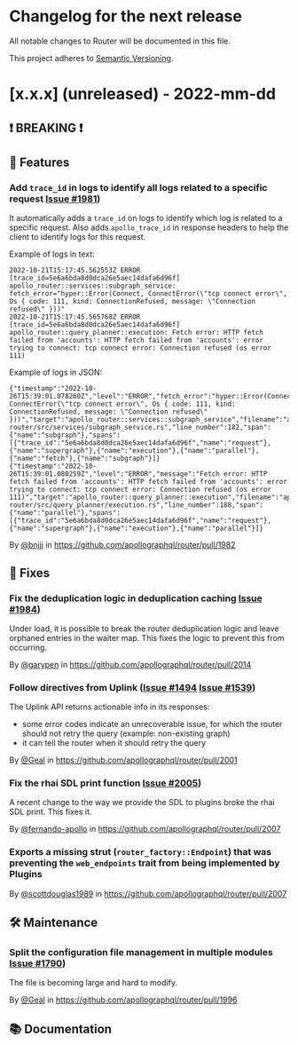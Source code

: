 # Changelog for the next release

All notable changes to Router will be documented in this file.

This project adheres to [Semantic Versioning](https://semver.org/spec/v2.0.0.html).

<!-- <THIS IS AN EXAMPLE, DO NOT REMOVE>

# [x.x.x] (unreleased) - 2022-mm-dd
> Important: X breaking changes below, indicated by **❗ BREAKING ❗**
## ❗ BREAKING ❗
## 🚀 Features
## 🐛 Fixes
## 🛠 Maintenance
## 📚 Documentation

## Example section entry format

### Headline ([Issue #ISSUE_NUMBER](https://github.com/apollographql/router/issues/ISSUE_NUMBER))

Description! And a link to a [reference](http://url)

By [@USERNAME](https://github.com/USERNAME) in https://github.com/apollographql/router/pull/PULL_NUMBER
-->

# [x.x.x] (unreleased) - 2022-mm-dd

## ❗ BREAKING ❗
## 🚀 Features

### Add `trace_id` in logs to identify all logs related to a specific request [Issue #1981](https://github.com/apollographql/router/issues/1981))

It automatically adds a `trace_id` on logs to identify which log is related to a specific request. Also adds `apollo_trace_id` in response headers to help the client to identify logs for this request.

Example of logs in text:

```logs
2022-10-21T15:17:45.562553Z ERROR [trace_id=5e6a6bda8d0dca26e5aec14dafa6d96f] apollo_router::services::subgraph_service: fetch_error="hyper::Error(Connect, ConnectError(\"tcp connect error\", Os { code: 111, kind: ConnectionRefused, message: \"Connection refused\" }))"
2022-10-21T15:17:45.565768Z ERROR [trace_id=5e6a6bda8d0dca26e5aec14dafa6d96f] apollo_router::query_planner::execution: Fetch error: HTTP fetch failed from 'accounts': HTTP fetch failed from 'accounts': error trying to connect: tcp connect error: Connection refused (os error 111)
```

Example of logs in JSON:

```logs
{"timestamp":"2022-10-26T15:39:01.078260Z","level":"ERROR","fetch_error":"hyper::Error(Connect, ConnectError(\"tcp connect error\", Os { code: 111, kind: ConnectionRefused, message: \"Connection refused\" }))","target":"apollo_router::services::subgraph_service","filename":"apollo-router/src/services/subgraph_service.rs","line_number":182,"span":{"name":"subgraph"},"spans":[{"trace_id":"5e6a6bda8d0dca26e5aec14dafa6d96f","name":"request"},{"name":"supergraph"},{"name":"execution"},{"name":"parallel"},{"name":"fetch"},{"name":"subgraph"}]}
{"timestamp":"2022-10-26T15:39:01.080259Z","level":"ERROR","message":"Fetch error: HTTP fetch failed from 'accounts': HTTP fetch failed from 'accounts': error trying to connect: tcp connect error: Connection refused (os error 111)","target":"apollo_router::query_planner::execution","filename":"apollo-router/src/query_planner/execution.rs","line_number":188,"span":{"name":"parallel"},"spans":[{"trace_id":"5e6a6bda8d0dca26e5aec14dafa6d96f","name":"request"},{"name":"supergraph"},{"name":"execution"},{"name":"parallel"}]}
```

By [@bnjjj](https://github.com/bnjjj) in https://github.com/apollographql/router/pull/1982

## 🐛 Fixes

### Fix the deduplication logic in deduplication caching [Issue #1984](https://github.com/apollographql/router/issues/1984))

Under load, it is possible to break the router deduplication logic and leave orphaned entries in the waiter map. This fixes the logic to prevent this from occurring.

By [@garypen](https://github.com/garypen) in https://github.com/apollographql/router/pull/2014

### Follow directives from Uplink ([Issue #1494](https://github.com/apollographql/router/issues/1494) [Issue #1539](https://github.com/apollographql/router/issues/1539))

The Uplink API returns actionable info in its responses:
- some error codes indicate an unrecoverable issue, for which the router should not retry the query (example: non-existing graph)
- it can tell the router when it should retry the query

By [@Geal](https://github.com/Geal) in https://github.com/apollographql/router/pull/2001

### Fix the rhai SDL print function [Issue #2005](https://github.com/apollographql/router/issues/2005))

A recent change to the way we provide the SDL to plugins broke the rhai SDL print. This fixes it.

By [@fernando-apollo](https://github.com/fernando-apollo) in https://github.com/apollographql/router/pull/2007

### Exports a missing strut (`router_factory::Endpoint`) that was preventing the `web_endpoints` trait from being implemented by Plugins

By [@scottdouglas1989](https://github.com/scottdouglas1989) in https://github.com/apollographql/router/pull/2007

## 🛠 Maintenance

### Split the configuration file management in multiple modules [Issue #1790](https://github.com/apollographql/router/issues/1790))

The file is becoming large and hard to modify.

By [@Geal](https://github.com/Geal) in https://github.com/apollographql/router/pull/1996

## 📚 Documentation
